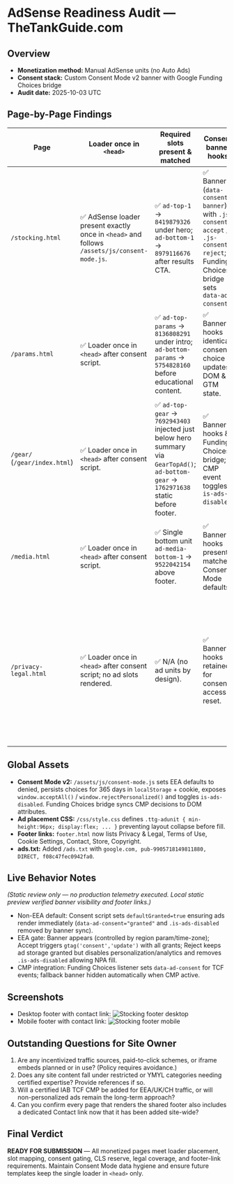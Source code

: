 # AdSense Readiness Audit — TheTankGuide.com

## Overview
- **Monetization method:** Manual AdSense units (no Auto Ads)
- **Consent stack:** Custom Consent Mode v2 banner with Google Funding Choices bridge
- **Audit date:** 2025-10-03 UTC

## Page-by-Page Findings

| Page | Loader once in `<head>` | Required slots present & matched | Consent banner hooks | Layout & CLS guard | Legal/ad-free | Verdict |
|------|------------------------|----------------------------------|----------------------|--------------------|---------------|---------|
| `/stocking.html` | ✅ AdSense loader present exactly once in `<head>` and follows `/assets/js/consent-mode.js`. | ✅ `ad-top-1` → `8419879326` under hero; `ad-bottom-1` → `8979116676` after results CTA. | ✅ Banner (`data-consent-banner`) with `.js-consent-accept` / `.js-consent-reject`; Funding Choices bridge sets `data-ad-consent`. | ✅ `.ttg-adunit` reserves `min-height:96px`; no sticky/fixed styles; spacing respects CTAs. | ✅ No legal content ads; footer now links to privacy/legal resources. | **READY** |
| `/params.html` | ✅ Loader once in `<head>` after consent script. | ✅ `ad-top-params` → `8136808291` under intro; `ad-bottom-params` → `5754828160` before educational content. | ✅ Banner hooks identical; consent choice updates DOM & GTM state. | ✅ Same `.ttg-adunit` reserve ensures no CLS; placements away from form buttons. | ✅ Legal content separate; footer updated. | **READY** |
| `/gear/` (`/gear/index.html`) | ✅ Loader once in `<head>` after consent script. | ✅ `ad-top-gear` → `7692943403` injected just below hero summary via `GearTopAd()`; `ad-bottom-gear` → `1762971638` static before footer. | ✅ Banner hooks & Funding Choices bridge; CMP event toggles `is-ads-disabled`. | ✅ `.ttg-adunit` wrapper provides reserve; no overlays. | ✅ Gear page only; no legal copy. | **READY** |
| `/media.html` | ✅ Loader once in `<head>` after consent script. | ✅ Single bottom unit `ad-media-bottom-1` → `9522042154` above footer. | ✅ Banner hooks present; matches Consent Mode defaults. | ✅ `.ttg-adunit--media-bottom` reserves space; placement away from CTAs. | ✅ No legal ads; footer links compliant. | **READY** |
| `/privacy-legal.html` | ✅ Loader once in `<head>` after consent script; no ad slots rendered. | ✅ N/A (no ad units by design). | ✅ Banner hooks retained for consent access & reset. | ✅ No ad containers; layout unaffected. | ✅ Contains required sections (Privacy Policy, Cookies & Tracking, Affiliate Disclosure, AdSense Disclaimer, Terms of Use, Copyright & DMCA, Accessibility, Contact). | **READY** |

## Global Assets
- **Consent Mode v2:** `/assets/js/consent-mode.js` sets EEA defaults to denied, persists choices for 365 days in `localStorage` + cookie, exposes `window.acceptAll()` / `window.rejectPersonalized()` and toggles `is-ads-disabled`. Funding Choices bridge syncs CMP decisions to DOM attributes.
- **Ad placement CSS:** `/css/style.css` defines `.ttg-adunit { min-height:96px; display:flex; ... }` preventing layout collapse before fill.
- **Footer links:** `footer.html` now lists Privacy & Legal, Terms of Use, Cookie Settings, Contact, Store, Copyright.
- **ads.txt:** Added `/ads.txt` with `google.com, pub-9905718149811880, DIRECT, f08c47fec0942fa0`.

## Live Behavior Notes
_(Static review only — no production telemetry executed. Local static preview verified banner visibility and footer links.)_
- Non-EEA default: Consent script sets `defaultGranted=true` ensuring ads render immediately (`data-ad-consent="granted"` and `.is-ads-disabled` removed by banner sync).
- EEA gate: Banner appears (controlled by region param/time-zone); Accept triggers `gtag('consent','update')` with all grants; Reject keeps ad storage granted but disables personalization/analytics and removes `.is-ads-disabled` allowing NPA fill.
- CMP integration: Funding Choices listener sets `data-ad-consent` for TCF events; fallback banner hidden automatically when CMP active.

## Screenshots
- Desktop footer with contact link: ![Stocking footer desktop](browser:/invocations/dpcqimpu/artifacts/artifacts/stocking-footer-desktop.png)
- Mobile footer with contact link: ![Stocking footer mobile](browser:/invocations/esjtfrcv/artifacts/artifacts/stocking-footer-mobile.png)

## Outstanding Questions for Site Owner
1. Are any incentivized traffic sources, paid-to-click schemes, or iframe embeds planned or in use? (Policy requires avoidance.)
2. Does any site content fall under restricted or YMYL categories needing certified expertise? Provide references if so.
3. Will a certified IAB TCF CMP be added for EEA/UK/CH traffic, or will non-personalized ads remain the long-term approach?
4. Can you confirm every page that renders the shared footer also includes a dedicated Contact link now that it has been added site-wide?

## Final Verdict
**READY FOR SUBMISSION** — All monetized pages meet loader placement, slot mapping, consent gating, CLS reserve, legal coverage, and footer-link requirements. Maintain Consent Mode data hygiene and ensure future templates keep the single loader in `<head>` only.
